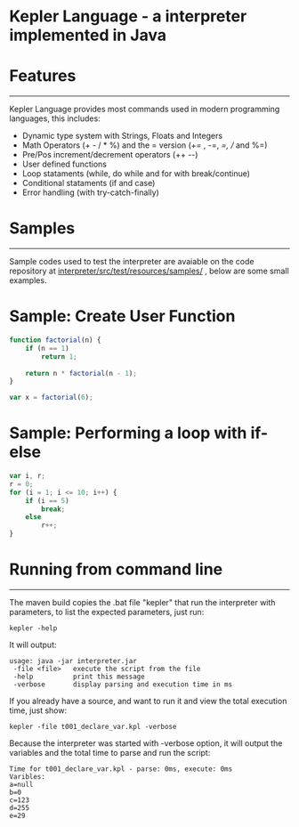 Kepler Language - a interpreter implemented in Java
========================================

# Features
--------
Kepler Language provides most commands used in modern programming languages, this includes:
- Dynamic type system with Strings, Floats and Integers
- Math Operators (+ - / * %) and the =<operator> version (+= , -=, *=, /* and %=)
- Pre/Pos increment/decrement operators (++ --)
- User defined functions
- Loop stataments (while, do while and for with break/continue)
- Conditional stataments (if and case)
- Error handling (with try-catch-finally)

# Samples
-------
Sample codes used to test the interpreter are avaiable on the code repository at 
[interpreter/src/test/resources/samples/](https://github.com/guilhermelabigalini/interpreter/tree/master/src/test/resources/samples) , below are some small examples.

# Sample: Create User Function 

```javascript
function factorial(n) {
    if (n == 1) 
        return 1;
    
    return n * factorial(n - 1);
}

var x = factorial(6);       
```

# Sample: Performing a loop with if-else
```javascript
var i, r;
r = 0;
for (i = 1; i <= 10; i++) {
    if (i == 5)
        break;
    else 
        r++;
}
```

# Running from command line
--------
The maven build copies the .bat file "kepler" that run the interpreter with parameters, to list the expected parameters, just run:
```
kepler -help
```
It will output:
```
usage: java -jar interpreter.jar
 -file <file>   execute the script from the file
 -help          print this message
 -verbose       display parsing and execution time in ms
```
If you already have a source, and want to run it and view the total execution time, just show:
```
kepler -file t001_declare_var.kpl -verbose
```
Because the interpreter was started with -verbose option, it will output the variables and the total time to parse and run the script:
```
Time for t001_declare_var.kpl - parse: 0ms, execute: 0ms
Varibles:
a=null
b=0
c=123
d=255
e=29
```